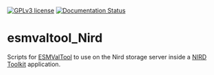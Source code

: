 [![GPLv3 license](https://img.shields.io/badge/License-GPLv3-blue.svg)](https://www.gnu.org/licenses/gpl-3.0.en.html)
[![Documentation Status](https://readthedocs.org/projects/esmvaltool-nird/badge/?version=latest)](https://esmvaltool-nird.readthedocs.io/en/latest/?badge=latest)

# esmvaltool_Nird
Scripts for [ESMValTool](https://github.com/ESMValGroup/ESMValTool) to use on the Nird storage server inside a [NIRD Toolkit](https://apps.sigma2.no/) application.
